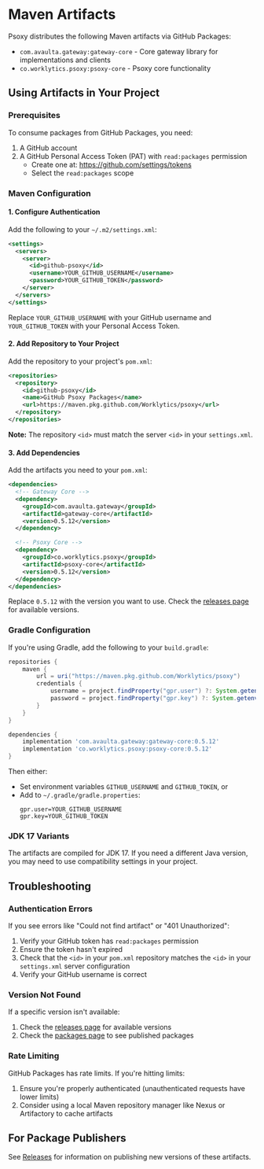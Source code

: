 # Maven Artifacts

Psoxy distributes the following Maven artifacts via GitHub Packages:

- `com.avaulta.gateway:gateway-core` - Core gateway library for implementations and clients
- `co.worklytics.psoxy:psoxy-core` - Psoxy core functionality

## Using Artifacts in Your Project

### Prerequisites

To consume packages from GitHub Packages, you need:

1. A GitHub account
2. A GitHub Personal Access Token (PAT) with `read:packages` permission
   - Create one at: https://github.com/settings/tokens
   - Select the `read:packages` scope

### Maven Configuration

#### 1. Configure Authentication

Add the following to your `~/.m2/settings.xml`:

```xml
<settings>
  <servers>
    <server>
      <id>github-psoxy</id>
      <username>YOUR_GITHUB_USERNAME</username>
      <password>YOUR_GITHUB_TOKEN</password>
    </server>
  </servers>
</settings>
```

Replace `YOUR_GITHUB_USERNAME` with your GitHub username and `YOUR_GITHUB_TOKEN` with your Personal Access Token.

#### 2. Add Repository to Your Project

Add the repository to your project's `pom.xml`:

```xml
<repositories>
  <repository>
    <id>github-psoxy</id>
    <name>GitHub Psoxy Packages</name>
    <url>https://maven.pkg.github.com/Worklytics/psoxy</url>
  </repository>
</repositories>
```

**Note:** The repository `<id>` must match the server `<id>` in your `settings.xml`.

#### 3. Add Dependencies

Add the artifacts you need to your `pom.xml`:

```xml
<dependencies>
  <!-- Gateway Core -->
  <dependency>
    <groupId>com.avaulta.gateway</groupId>
    <artifactId>gateway-core</artifactId>
    <version>0.5.12</version>
  </dependency>

  <!-- Psoxy Core -->
  <dependency>
    <groupId>co.worklytics.psoxy</groupId>
    <artifactId>psoxy-core</artifactId>
    <version>0.5.12</version>
  </dependency>
</dependencies>
```

Replace `0.5.12` with the version you want to use. Check the [releases page](https://github.com/Worklytics/psoxy/releases) for available versions.

### Gradle Configuration

If you're using Gradle, add the following to your `build.gradle`:

```groovy
repositories {
    maven {
        url = uri("https://maven.pkg.github.com/Worklytics/psoxy")
        credentials {
            username = project.findProperty("gpr.user") ?: System.getenv("GITHUB_USERNAME")
            password = project.findProperty("gpr.key") ?: System.getenv("GITHUB_TOKEN")
        }
    }
}

dependencies {
    implementation 'com.avaulta.gateway:gateway-core:0.5.12'
    implementation 'co.worklytics.psoxy:psoxy-core:0.5.12'
}
```

Then either:
- Set environment variables `GITHUB_USERNAME` and `GITHUB_TOKEN`, or
- Add to `~/.gradle/gradle.properties`:
  ```properties
  gpr.user=YOUR_GITHUB_USERNAME
  gpr.key=YOUR_GITHUB_TOKEN
  ```

### JDK 17 Variants

The artifacts are compiled for JDK 17. If you need a different Java version, you may need to use compatibility settings in your project.

## Troubleshooting

### Authentication Errors

If you see errors like "Could not find artifact" or "401 Unauthorized":

1. Verify your GitHub token has `read:packages` permission
2. Ensure the token hasn't expired
3. Check that the `<id>` in your `pom.xml` repository matches the `<id>` in your `settings.xml` server configuration
4. Verify your GitHub username is correct

### Version Not Found

If a specific version isn't available:

1. Check the [releases page](https://github.com/Worklytics/psoxy/releases) for available versions
2. Check the [packages page](https://github.com/orgs/Worklytics/packages?repo_name=psoxy) to see published packages

### Rate Limiting

GitHub Packages has rate limits. If you're hitting limits:

1. Ensure you're properly authenticated (unauthenticated requests have lower limits)
2. Consider using a local Maven repository manager like Nexus or Artifactory to cache artifacts

## For Package Publishers

See [Releases](releases.md) for information on publishing new versions of these artifacts.

